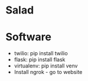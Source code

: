 # Salad

# Software
- twilio: pip install twilio
- flask: pip install flask
- virtualenv: pip install venv
- Install ngrok - go to website
